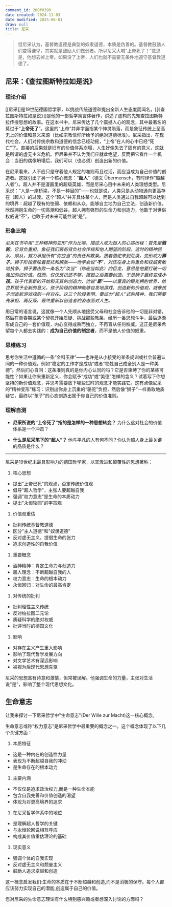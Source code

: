 ```yaml
---
comment_id: 200f0399
date created: 2024-11-03
date modified: 2025-06-01
draw: null
title: 尼采
---
```

>  但尼采认为，基督教道德是典型的奴隶道德，本质是伪善的。基督教鼓励人们变得谦卑，其实就是鼓励人们做弱者。所以尼采大喊“上帝死了！”意思是，他想去掉上帝。如果没了上帝，人们也就不需要无条件地遵守基督教道德了。

## 尼采：《查拉图斯特拉如是说》

### 理论介绍

[[尼采]]是19世纪德国哲学家，以挑战传统道德和提出全新人生态度而闻名。[[《查拉图斯特拉如是说》]]是他的一部哲学寓言体著作，讲述了虚构的先知查拉图斯特拉传授思想的故事。在这本书中，尼采传达了几个震撼人心的观念，其中最著名的莫过于“**上帝死了**”。这里的“上帝”并非字面指某个神灵陨落，而是象征传统上至高无上的价值和意义来源（比如宗教信仰所给予的绝对道德标准）。尼采指出，在现代社会，人们对传统宗教和道德的信念已经动摇，“上帝”在人的心中已经“死亡”了。直接的后果就是旧有的价值体系崩塌，人生好像失去了固有的意义，这就是所谓的虚无主义危机。但尼采并不认为我们应就此绝望，反而把它看作一个机会：当旧的偶像坍塌后，我们可以（也必须）创造出新的价值。

在尼采看来，人不应只是守着他人规定的准则苟且过活，而应当成为自己价值的创造者。这就引出了另一个核心概念：“**超人**”（德文 Übermensch，有时译作“超越人者”）。超人并不是漫画里的超级英雄，而是尼采心目中未来的人类理想类型。尼采说：“人是一座桥梁，不是一种目的”——也就是说，人类只是从动物通向更高存在（超人）的过渡。这个“超人”并非具体某个人，而是人类通过自我超越可以达到的境界：超越了现有的怯弱、依赖和从众，能够自主地为自己立法，创造新价值，欣然拥抱生命的一切高潮和低谷。超人拥有强烈的生命力和创造力，他敢于对世俗权威说“不”，也敢于对未来可能性说“是”。

### 形象比喻

*尼采在书中用“三种精神的变形”作为比喻，描述人成为超人的心路历程：首先是**骆驼**，它背负重担，象征我们最初背负社会传统和他人期望的阶段。这时的精神屈从、顺从，努力承担所有“你应当”的责任和教条。接着骆驼来到荒漠，变形成为**狮子**。狮子阶段意味着反抗和解放——他学会说“**不**”，对压在身上的重负和权威勇敢地抗争。狮子要击败一条名为“汝当”（你应当如此）的巨龙，意思是他要打破一切强加的旧价值。然而，仅仅反抗还不够，摧毁之后需要创造。于是狮子最终变成**小孩**。孩子代表新的开始和天真的创造力，他说“**是**”——以童真的眼光拥抱世界，给世界赋予全新的意义。孩子阶段的精神能够自发地游戏、创造新的价值观，就像孩子创造新游戏规则一样自在。这三个阶段表明，要成为“超人”式的精神，我们需要先承担、再反叛、最终重新以创造者的姿态面对人生。*

用日常的语言说，这就像一个人先顺从地接受父母和社会告诉他的一切是非对错，然后在青春期或某个契机开始质疑、挑战那些教条，经历一番思想斗争，最后逐渐形成自己的一套价值观，内心变得成熟而独立，不再盲从任何权威。这正是尼采希望每个人都去实践的：**成为自己价值的制定者**，而不是他人价值的奴隶。

### 思维练习

思考你生活中遵循的一条“金科玉律”——也许是从小接受的某条规训或社会普遍认同的一种价值观，例如“稳定的工作才是成功”或者“牺牲自己成全别人是一种美德”。然后扪心自问：这条准则真的是你内心认同的吗？它是否束缚了你的某些可能性？如果让你来重新定义，你会赋予“成功”或“美德”怎样的含义？试着写下你想坚持的新价值观念，并思考需要放下哪些过时的观念才能实践它。这有点像尼采的“精神变形”练习：识别出你身上沉重的“骆驼”负担，然后像“狮子”一样勇敢地质疑它，最终以“孩子”的心态创造出属于你自己的价值准则。

### 理解自测

- **尼采所说的“上帝死了”指的是怎样的一种思想转变？** 为什么这对社会的价值体系是一个冲击？
    
- **什么是尼采笔下的“超人”？** 他与平凡的人有何不同？你认为超人身上最关键的品质是什么？


___

尼采是19世纪末最具影响力的德国哲学家，以其激进和颠覆性的思想著称：

1. 核心思想

- 提出"上帝已死"的观点，否定传统价值观
- 倡导"超人哲学"，主张人要超越自我
- 强调"权力意志"是生命的本质动力
- 提出"永恒轮回"的宇宙观

1. 价值观重估

- 批判传统基督教道德
- 区分"主人道德"和"奴隶道德"
- 反对虚无主义，提倡生命的张力
- 追求创造性的自我价值

1. 重要概念

- 酒神精神：肯定生命力与创造力
- 超人理念：不断超越自我的人
- 权力意志：生命的根本动力
- 永恒回归：对生命的最高肯定

1. 对传统的批判

- 批判理性主义传统
- 反对柏拉图二元论
- 质疑科学的绝对权威
- 批评当时的德国文化

1. 影响

- 对存在主义产生重大影响
- 影响了现代哲学发展方向
- 对文学艺术有深远影响
- 被视为后现代思想先驱

尼采的思想富有诗意和激情，但常被误解。他强调生命的力量，主张对生活说"是"，影响了整个现代思想文化。

## 生命意志

让我来探讨一下尼采哲学中"生命意志"(Der Wille zur Macht)这一核心概念。

生命意志或称"权力意志"是尼采哲学中最重要的概念之一。这个概念体现了以下几个关键方面：

1. 本质特征
- 这是一种内在的创造性力量
- 表现为不断超越自我的冲动
- 是生命存在的根本动力

1. 主要内涵
- 不仅仅是追求政治权力,而是一种生命本能
- 包含自我完善和价值创造的渴望
- 体现为对更高境界的追求

1. 在尼采哲学体系中的地位
- 是理解超人哲学的关键
- 与永恒轮回说相互呼应
- 构成其价值重估理论的基础

1. 现实意义
- 强调个体的自我实现
- 反对虚无主义和颓废主义
- 鼓励人追求卓越和创造

这一概念启发我们:生命的本质在于不断超越和创造,而不是消极的保守。每个人都应该努力实现自己的潜能,创造属于自己的价值。

您对尼采的生命意志理论有什么特别感兴趣或者想深入讨论的方面吗？
